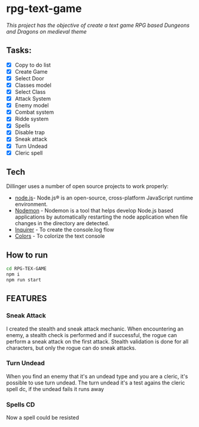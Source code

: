 # rpg-text-game

_This project has the objective of create a text game RPG based Dungeons and Dragons on medieval theme_

## Tasks:

- [x] Copy to do list
- [x] Create Game
- [x] Select Door
- [x] Classes model
- [x] Select Class
- [x] Attack System
- [x] Enemy model
- [x] Combat system
- [x] Ridde system
- [x] Spells
- [x] Disable trap
- [x] Sneak attack
- [x] Turn Undead
- [x] Cleric spell

## Tech

Dillinger uses a number of open source projects to work properly:

- [node.js](https://nodejs.org/en)- Node.js® is an open-source, cross-platform JavaScript runtime environment.
- [Nodemon](https://www.npmjs.com/package/nodemon) - Nodemon is a tool that helps develop Node.js based applications by automatically restarting the node application when file changes in the directory are detected.
- [Inquirer](https://github.com/SBoudrias/Inquirer.js) - To create the console.log flow
- [Colors](https://github.com/Marak/colors.js) - To colorize the text console

## How to run

```sh
cd RPG-TEX-GAME
npm i
npm run start
```

## FEATURES

### Sneak Attack

I created the stealth and sneak attack mechanic.
When encountering an enemy, a stealth check is performed and if successful, the rogue can perform a sneak attack on the first attack.
Stealth validation is done for all characters, but only the rogue can do sneak attacks.

### Turn Undead

When you find an enemy that it's an undead type and you are a cleric, it's possible to use turn undead.
The turn undead it's a test agains the cleric spell dc, if the undead fails it runs away

### Spells CD

Now a spell could be resisted
